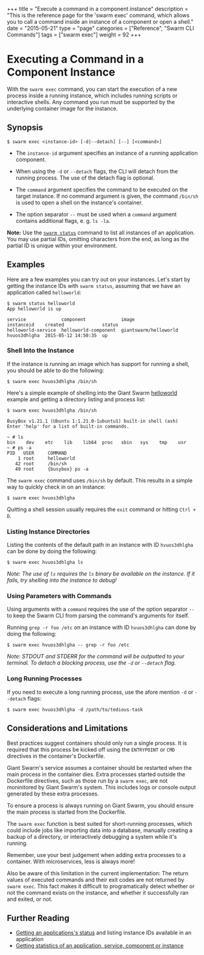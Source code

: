 +++
title = "Execute a command in a component instance"
description = "This is the reference page for the 'swarm exec' command, which allows you to call a command inside an instance of a component or open a shell."
date = "2015-05-21"
type = "page"
categories = ["Reference", "Swarm CLI Commands"]
tags = ["swarm exec"]
weight = 92
+++

# Executing a Command in a Component Instance

With the `swarm exec` command, you can start the execution of a new process inside a running instance, which includes running scripts or interactive shells. Any command you run must be supported by the underlying container image for the instance.

## Synopsis

```nohighlight
$ swarm exec <instance-id> [-d|--detach] [--] [<command>]
```

* The `instance-id` argument specifies an instance of a running application component.

* When using the `-d` or `--detach` flags, the CLI will detach from the running process. The use of the detach flag is optional.

* The `command` argument specifies the command to be executed on the target instance. If no command argument is given, the command `/bin/sh` is used to open a shell on the instance's container.

* The option separator `--` must be used when a `command` argument contains additional flags, e. g. `ls -la`.

**Note:** Use the [`swarm status`](../status/) command to list all instances of an application. You may use partial IDs, omitting characters from the end, as long as the partial ID is unique within your environment.

## Examples

Here are a few examples you can try out on your instances.  Let's start by getting the instance IDs with `swarm status`, assuming that we have an application called `helloworld`:

```nohighlight
$ swarm status helloworld
App helloworld is up

service             component             image                  instanceid    created              status
helloworld-service  helloworld-component  giantswarm/helloworld  hvuos3dhlgha  2015-05-12 14:50:35  up
```

### Shell Into the Instance

If the instance is running an image which has support for running a shell, you should be able to do the following:

```nohighlight
$ swarm exec hvuos3dhlgha /bin/sh
```

Here's a simple example of shelling into the Giant Swarm [helloworld](https://github.com/giantswarm/helloworld) example and getting a directory listing and process list:

```nohighlight
$ swarm exec hvuos3dhlgha /bin/sh

BusyBox v1.21.1 (Ubuntu 1:1.21.0-1ubuntu1) built-in shell (ash)
Enter 'help' for a list of built-in commands.

~ # ls
bin    dev    etc    lib    lib64  proc   sbin   sys    tmp    usr
~ # ps -a
PID   USER     COMMAND
    1 root     helloworld
   42 root     /bin/sh
   49 root     {busybox} ps -a
```

The `swarm exec` command uses `/bin/sh` by default. This results in a simple way to quickly check in on an instance:

```nohighlight
$ swarm exec hvuos3dhlgha
```

Quitting a shell session usually requires the `exit` command or hitting `Ctrl + D`.

### Listing Instance Directories

Listing the contents of the default path in an instance with ID `hvuos3dhlgha` can be done by doing the following:

```nohighlight
$ swarm exec hvuos3dhlgha ls
```

*Note: The use of `ls` requires the `ls` binary be available on the instance. If it fails, try shelling into the instance to debug!*

### Using Parameters with Commands

Using arguments with a `command` requires the use of the option separator `--` to keep the Swarm CLI from parsing the command's arguments for itself.

Running `grep -r foo /etc` on an instance with ID `hvuos3dhlgha` can done by doing the following:

```nohighlight
$ swarm exec hvuos3dhlgha -- grep -r foo /etc
```

*Note: STDOUT and STDERR for the command will be outputted to your terminal. To detach a blocking process, use the `-d` or `--detach` flag.*

### Long Running Processes

If you need to execute a long running process, use the afore mention `-d` or `--detach` flags:

```nohighlight
$ swarm exec hvuos3dhlgha -d /path/to/tedious-task
```

## Considerations and Limitations

Best practices suggest containers should only run a single process. It is required that this process be kicked off using the `ENTRYPOINT` or `CMD` directives in the container's Dockerfile.

Giant Swarm's service assumes a container should be restarted when the main process in the container dies. Extra processes started outside the Dockerfile directives, such as those run by a `swarm exec`, are not moninitored by Giant Swarm's system. This includes logs or console output generated by these extra processes.

To ensure a process is always running on Giant Swarm, you should ensure the main process is started from the Dockerfile.

The `swarm exec` function is best suited for short-running processes, which could include jobs like importing data into a database, manually creating a backup of a directory, or interactively debugging a system while it's running.

Remember, use your best judgement when adding extra processes to a container. With microservices, less is always more!

Also be aware of this limitation in the current implementation: The return values of executed commands and their exit codes are not returned by `swarm exec`. This fact makes it difficult to programatically detect whether or not the command exists on the instance, and whether it successfully ran and exited, or not.

## Further Reading

* [Getting an applications's status](/reference/cli/status/) and listing instance IDs available in an application
* [Getting statistics of an application, service, component or instance](/reference/cli/stats/)
